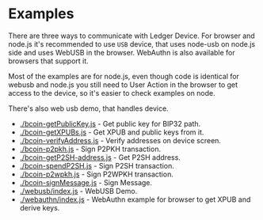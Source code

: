 Examples
===

There are three ways to communicate with Ledger Device.
For browser and node.js it's recommended to use `USB` device,
that uses node-usb on node.js side and uses WebUSB in the browser.
WebAuthn is also available for browsers that support it.

Most of the examples are for node.js, even though code is identical for webusb
and node.js you still need to User Action in the browser to get access to the device,
so it's easier to check examples on node.

There's also web usb demo, that handles device.

* [./bcoin-getPublicKey.js][getPublicKey] - Get public key for BIP32 path.
* [./bcoin-getXPUBs.js][getXPUBs] - Get XPUB and public keys from it.
* [./bcoin-verifyAddress.js][verify] - Verify addresses on device screen.
* [./bcoin-p2pkh.js][p2pkh] - Sign P2PKH transaction.
* [./bcoin-getP2SH-address.js][getP2SHaddr] - Get P2SH address.
* [./bcoin-spendP2SH.js][spendP2SH] - Sign P2SH transaction.
* [./bcoin-p2wpkh.js][p2wpkh] - Sign P2WPKH transaction.
* [./bcoin-signMessage.js][sign] - Sign Message.
* [./webusb/index.js][webusb-demo] - WebUSB Demo.
* [./webauthn/index.js][webauthn-XPUBS] - WebAuthn example for browser to get XPUB and derive keys.

[getPublicKey]: ./bcoin-getPublicKey.js
[getXPUBs]: ./bcoin-getXPUBs.js
[p2pkh]: ./bcoin-p2pkh.js
[getP2SHaddr]: ./bcoin-getP2SH-address.js
[spendP2SH]: ./bcoin-spendP2SH.js
[p2wpkh]: ./bcoin-p2wpkh.js
[verify]: ./bcoin-verifyAddress.js
[sign]: ./bcoin-signMessage.js
[webauthn-XPUBS]: ./webauthn/index.js
[webusb-demo]: ./webusb/index.js
